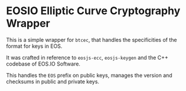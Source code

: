 EOSIO Elliptic Curve Cryptography Wrapper
=========================================

This is a simple wrapper for `btcec`, that handles the specificities
of the format for keys in EOS.

It was crafted in reference to `eosjs-ecc`, `eosjs-keygen` and the C++
codebase of EOS.IO Software.

This handles the `EOS` prefix on public keys, manages the version and
checksums in public and private keys.

